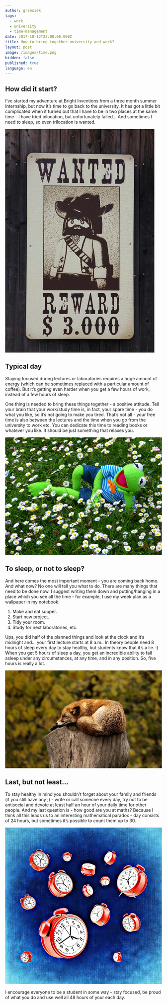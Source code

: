 ```yaml
---
author: grzesiek
tags:
  - work
  - university
  - time-management
date: 2017-10-12T22:00:00.000Z
title: How to bring together university and work?
layout: post
image: /images/time.png
hidden: false
published: true
language: en
---
```


## How did it start?

I’ve started my adventure at Bright Inventions from a three month summer Internship, but now it’s time to go back to the university. It has got a little bit complicated when it turned out that I have to be in two places at the same time - I have tried bilocation, but unfortunately failed… And sometimes I need to sleep, so even trilocation is wanted.


![wantedImage](/images/how-to-bring-together-university-and-work/wanted.jpg)

## Typical day

Staying focused during lectures or laboratories requires a huge amount of energy (which can be sometimes replaced with a particular amount of coffee). But it’s getting even harder when you get a few hours of work, instead of a few hours of sleep.

One thing is needed to bring these things together - a positive attitude. Tell your brain that your work/study time is, in fact,  your spare time - you do what you like, so it’s not going to make you tired. That’s not all - your free time is also between the lectures and the time when you go from the university to work etc. You can dedicate this time to reading books or whatever you like. It should be just something that relaxes you. 

![relaxImage](/images/how-to-bring-together-university-and-work/relax.jpg)

## To sleep, or not to sleep?

And here comes the most important moment - you are coming back home. And what now? No one will tell you what to do. There are many things that need to be done now. I suggest writing them down and putting/hanging in a place which you see all the time - for example, I use my week plan as a wallpaper in my notebook.

1. Make and eat supper.
2. Start new project.
3. Tidy your room.
4. Study for next laboratories, etc.

Ups, you did half of the planned things and look at the clock and it’s midnight and... your first lecture starts at 8 a.m.. In theory people need 8 hours of sleep every day to stay healthy, but students know that it’s a lie. :)  When you get 5 hours of sleep a day, you get an incredible ability to fall asleep under any circumstances, at any time, and in any position. So, five hours is really a lot. 

![sleepImage](/images/how-to-bring-together-university-and-work/sleep.jpg)

## Last, but not least...

To stay healthy in mind you shouldn’t forget about your family and friends (if you still have any ;) - write or call someone every day, try not to be antisocial and devote at least half an hour of your daily time for other people. 
And my last question is - how good are you at maths? Because I think all this leads us to an interesting mathematical paradox - day consists of 24 hours, but sometimes it’s possible to count them up to 30.


![timeImage](/images/how-to-bring-together-university-and-work/time.jpg)


I encourage everyone to be a student in some way - stay focused, be proud of what you do and use well all 48 hours of your each day. 
